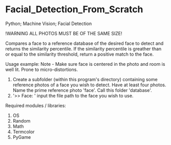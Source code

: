 # Facial_Detection_From_Scratch
Python; Machine Vision; Facial Detection

!WARNING ALL PHOTOS MUST BE OF THE SAME SIZE!

Compares a face to a reference database of the desired face to detect and returns the similarity percentile. If the similarity percentile is greather than or equal to the similarity threshold, return a positive match 
to the face.

Usage example:
  Note - Make sure face is centered in the photo and room is well lit. Prone to micro-distortions.
  1. Create a subfolder (within this program's directory) containing some reference photos of a face you wish to detect. Have at least four photos. Name the prime reference photo 'face'. Call this folder 'database'.
  2. '>> Face: ' input the file path to the face you wish to use.

Required modules / libraries:
  1. OS
  2. Random
  3. Math
  4. Termcolor
  5. PyGame

